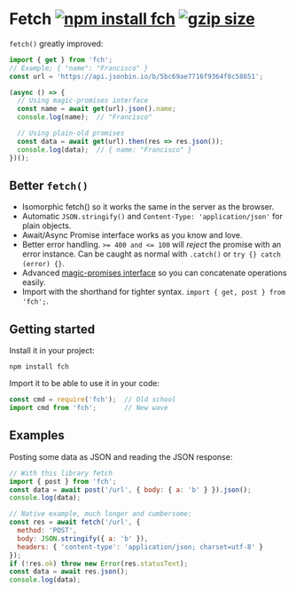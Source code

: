 # Fetch [![npm install fch](https://img.shields.io/badge/npm%20install-fch-blue.svg)](https://www.npmjs.com/package/fch) [![gzip size](https://img.badgesize.io/franciscop/fetch/master/store.min.js.svg?compression=gzip)](https://github.com/franciscop/fetch/blob/master/fetch.min.js)

`fetch()` greatly improved:

```js
import { get } from 'fch';
// Example; { "name": "Francisco" }
const url = 'https://api.jsonbin.io/b/5bc69ae7716f9364f8c58651';

(async () => {
  // Using magic-promises interface
  const name = await get(url).json().name;
  console.log(name);  // "Francisco"

  // Using plain-old promises
  const data = await get(url).then(res => res.json());
  console.log(data);  // { name: "Francisco" }
})();
```



## Better `fetch()`

- Isomorphic fetch() so it works the same in the server as the browser.
- Automatic `JSON.stringify()` and `Content-Type: 'application/json'` for plain objects.
- Await/Async Promise interface works as you know and love.
- Better error handling. `>= 400 and <= 100` will _reject_ the promise with an error instance. Can be caught as normal with `.catch()` or `try {} catch (error) {}`.
- Advanced [magic-promises interface](https://github.com/franciscop/magic-promises) so you can concatenate operations easily.
- Import with the shorthand for tighter syntax. `import { get, post } from 'fch';`.


## Getting started

Install it in your project:

```
npm install fch
```

Import it to be able to use it in your code:

```js
const cmd = require('fch');  // Old school
import cmd from 'fch';       // New wave
```



## Examples

Posting some data as JSON and reading the JSON response:

```js
// With this library fetch
import { post } from 'fch';
const data = await post('/url', { body: { a: 'b' } }).json();
console.log(data);
```

```js
// Native example, much longer and cumbersome:
const res = await fetch('/url', {
  method: 'POST',
  body: JSON.stringify({ a: 'b' }),
  headers: { 'content-type': 'application/json; charset=utf-8' }
});
if (!res.ok) throw new Error(res.statusText);
const data = await res.json();
console.log(data);
```

